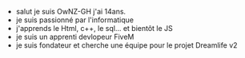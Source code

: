 - salut je suis OwNZ-GH j'ai 14ans. 
- je suis passionné par l'informatique 
- j'apprends le Html, c++, le sql... et bientôt le JS 
- je suis un apprenti devlopeur FiveM
- je suis fondateur et cherche une équipe pour le projet Dreamlife v2
